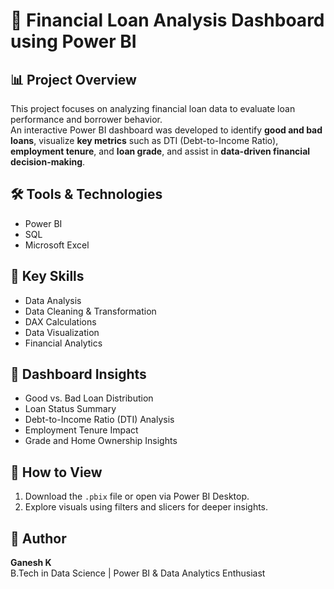 # 💼 Financial Loan Analysis Dashboard using Power BI

## 📊 Project Overview
This project focuses on analyzing financial loan data to evaluate loan performance and borrower behavior.  
An interactive Power BI dashboard was developed to identify **good and bad loans**, visualize **key metrics** such as DTI (Debt-to-Income Ratio), **employment tenure**, and **loan grade**, and assist in **data-driven financial decision-making**.



## 🛠 Tools & Technologies
- Power BI  
- SQL  
- Microsoft Excel  

## 🔑 Key Skills
- Data Analysis  
- Data Cleaning & Transformation  
- DAX Calculations  
- Data Visualization  
- Financial Analytics   

## 📁 Dashboard Insights
- Good vs. Bad Loan Distribution  
- Loan Status Summary  
- Debt-to-Income Ratio (DTI) Analysis  
- Employment Tenure Impact  
- Grade and Home Ownership Insights  

## 🚀 How to View
1. Download the `.pbix` file or open via Power BI Desktop.  
2. Explore visuals using filters and slicers for deeper insights.  

## 👤 Author
**Ganesh K**  
B.Tech in Data Science | Power BI & Data Analytics Enthusiast  

